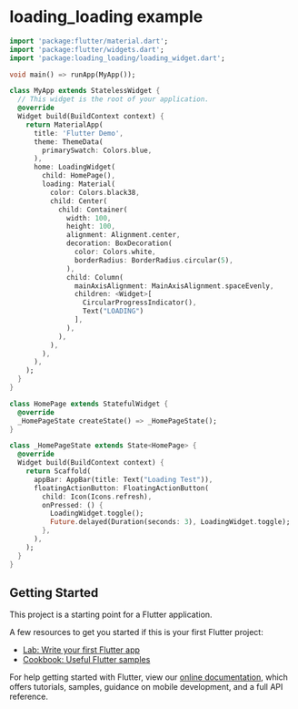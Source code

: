 # loading_loading example

```dart
import 'package:flutter/material.dart';
import 'package:flutter/widgets.dart';
import 'package:loading_loading/loading_widget.dart';

void main() => runApp(MyApp());

class MyApp extends StatelessWidget {
  // This widget is the root of your application.
  @override
  Widget build(BuildContext context) {
    return MaterialApp(
      title: 'Flutter Demo',
      theme: ThemeData(
        primarySwatch: Colors.blue,
      ),
      home: LoadingWidget(
        child: HomePage(),
        loading: Material(
          color: Colors.black38,
          child: Center(
            child: Container(
              width: 100,
              height: 100,
              alignment: Alignment.center,
              decoration: BoxDecoration(
                color: Colors.white,
                borderRadius: BorderRadius.circular(5),
              ),
              child: Column(
                mainAxisAlignment: MainAxisAlignment.spaceEvenly,
                children: <Widget>[
                  CircularProgressIndicator(),
                  Text("LOADING")
                ],
              ),
            ),
          ),
        ),
      ),
    );
  }
}

class HomePage extends StatefulWidget {
  @override
  _HomePageState createState() => _HomePageState();
}

class _HomePageState extends State<HomePage> {
  @override
  Widget build(BuildContext context) {
    return Scaffold(
      appBar: AppBar(title: Text("Loading Test")),
      floatingActionButton: FloatingActionButton(
        child: Icon(Icons.refresh),
        onPressed: () {
          LoadingWidget.toggle();
          Future.delayed(Duration(seconds: 3), LoadingWidget.toggle);
        },
      ),
    );
  }
}
```

## Getting Started

This project is a starting point for a Flutter application.

A few resources to get you started if this is your first Flutter project:

- [Lab: Write your first Flutter app](https://flutter.dev/docs/get-started/codelab)
- [Cookbook: Useful Flutter samples](https://flutter.dev/docs/cookbook)

For help getting started with Flutter, view our
[online documentation](https://flutter.dev/docs), which offers tutorials,
samples, guidance on mobile development, and a full API reference.
